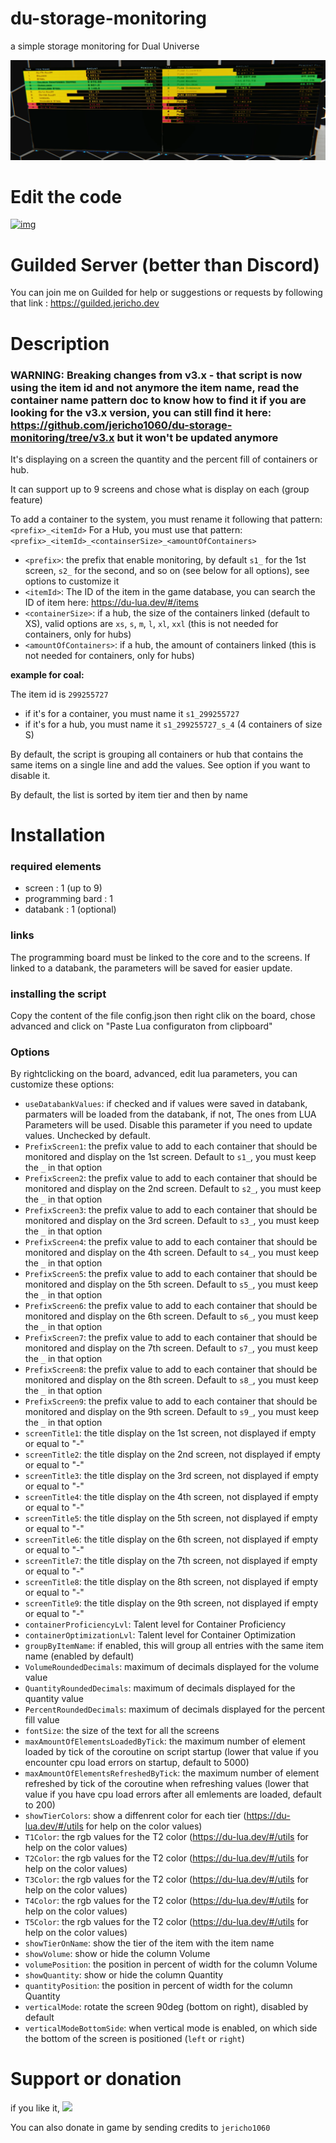 # du-storage-monitoring
a simple storage monitoring for Dual Universe

![Img001](https://github.com/Jericho1060/du-storage-monitoring/blob/main/du-storage-monitoring.png?raw=true)

# Edit the code

[![img](https://du-lua.dev/img/open_in_editor_button.png)](https://du-lua.dev/#/editor/github/Jericho1060/du-storage-monitoring)

# Guilded Server (better than Discord)

You can join me on Guilded for help or suggestions or requests by following that link : https://guilded.jericho.dev

# Description

### WARNING: Breaking changes from v3.x - that script is now using the item id and not anymore the item name, read the container name pattern doc to know how to find it if you are looking for the v3.x version, you can still find it here: https://github.com/jericho1060/du-storage-monitoring/tree/v3.x but it won't be updated anymore

It's displaying on a screen the quantity and the percent fill of containers or hub.

It can support up to 9 screens and chose what is display on each (group feature)

To add a container to the system, you must rename it following that pattern: `<prefix>_<itemId>`
For a Hub, you must use that pattern: `<prefix>_<itemId>_<containserSize>_<amountOfContainers>`

- `<prefix>`: the prefix that enable monitoring, by default `s1_` for the 1st screen, `s2_` for the second, and so on (see below for all options), see options to customize it
- `<itemId>`: The ID of the item in the game database, you can search the ID of item here: https://du-lua.dev/#/items
- `<containerSize>`: if a hub, the size of the containers linked (default to XS), valid options are `xs`, `s`, `m`, `l`, `xl`, `xxl` (this is not needed for containers, only for hubs)
- `<amountOfContainers>`: if a hub, the amount of containers linked (this is not needed for containers, only for hubs)

**example for coal:**

The item id is `299255727` 
- if it's for a container, you must name it `s1_299255727`
- if it's for a hub, you must name it `s1_299255727_s_4` (4 containers of size S)

By default, the script is grouping all containers or hub that contains the same items on a single line and add the values. See option if you want to disable it.

By default, the list is sorted by item tier and then by name

# Installation

### required elements
 
 - screen : 1 (up to 9)
 - programming bard : 1
 - databank : 1 (optional)
 
### links

The programming board must be linked to the core and to the screens.
If linked to a databank, the parameters will be saved for easier update.

### installing the script

Copy the content of the file config.json then right clik on the board, chose advanced and click on "Paste Lua configuraton from clipboard"

### Options

By rightclicking on the board, advanced, edit lua parameters, you can customize these options:

- `useDatabankValues`: if checked and if values were saved in databank, parmaters will be loaded from the databank, if not, The ones from LUA Parameters will be used. Disable this parameter if you need to update values. Unchecked by default. 
- `PrefixScreen1`: the prefix value to add to each container that should be monitored and display on the 1st screen. Default to `s1_`, you must keep the `_` in that option
- `PrefixScreen2`: the prefix value to add to each container that should be monitored and display on the 2nd screen. Default to `s2_`, you must keep the `_` in that option
- `PrefixScreen3`: the prefix value to add to each container that should be monitored and display on the 3rd screen. Default to `s3_`, you must keep the `_` in that option
- `PrefixScreen4`: the prefix value to add to each container that should be monitored and display on the 4th screen. Default to `s4_`, you must keep the `_` in that option
- `PrefixScreen5`: the prefix value to add to each container that should be monitored and display on the 5th screen. Default to `s5_`, you must keep the `_` in that option
- `PrefixScreen6`: the prefix value to add to each container that should be monitored and display on the 6th screen. Default to `s6_`, you must keep the `_` in that option
- `PrefixScreen7`: the prefix value to add to each container that should be monitored and display on the 7th screen. Default to `s7_`, you must keep the `_` in that option
- `PrefixScreen8`: the prefix value to add to each container that should be monitored and display on the 8th screen. Default to `s8_`, you must keep the `_` in that option
- `PrefixScreen9`: the prefix value to add to each container that should be monitored and display on the 9th screen. Default to `s9_`, you must keep the `_` in that option 
- `screenTitle1`: the title display on the 1st screen, not displayed if empty or equal to "-"
- `screenTitle2`: the title display on the 2nd screen, not displayed if empty or equal to "-"
- `screenTitle3`: the title display on the 3rd screen, not displayed if empty or equal to "-"
- `screenTitle4`: the title display on the 4th screen, not displayed if empty or equal to "-"
- `screenTitle5`: the title display on the 5th screen, not displayed if empty or equal to "-"
- `screenTitle6`: the title display on the 6th screen, not displayed if empty or equal to "-"
- `screenTitle7`: the title display on the 7th screen, not displayed if empty or equal to "-"
- `screenTitle8`: the title display on the 8th screen, not displayed if empty or equal to "-"
- `screenTitle9`: the title display on the 9th screen, not displayed if empty or equal to "-"
- `containerProficiencyLvl`: Talent level for Container Proficiency
- `containerOptimizationLvl`: Talent level for Container Optimization
- `groupByItemName`: if enabled, this will group all entries with the same item name (enabled by default)
- `VolumeRoundedDecimals`: maximum of decimals displayed for the volume value
- `QuantityRoundedDecimals`: maximum of decimals displayed for the quantity value
- `PercentRoundedDecimals`: maximum of decimals displayed for the percent fill value
- `fontSize`: the size of the text for all the screens
- `maxAmountOfElementsLoadedByTick`: the maximum number of element loaded by tick of the coroutine on script startup (lower that value if you encounter cpu load errors on startup, default to 5000)
- `maxAmountOfElementsRefreshedByTick`: the maximum number of element refreshed by tick of the coroutine when refreshing values (lower that value if you have cpu load errors after all emlements are loaded, default to 200)
- `showTierColors`: show a diffenrent color for each tier (https://du-lua.dev/#/utils for help on the color values)
- `T1Color`: the rgb values for the T2 color (https://du-lua.dev/#/utils for help on the color values)
- `T2Color`: the rgb values for the T2 color (https://du-lua.dev/#/utils for help on the color values)
- `T3Color`: the rgb values for the T2 color (https://du-lua.dev/#/utils for help on the color values)
- `T4Color`: the rgb values for the T2 color (https://du-lua.dev/#/utils for help on the color values)
- `T5Color`: the rgb values for the T2 color (https://du-lua.dev/#/utils for help on the color values)
- `showTierOnName`: show the tier of the item with the item name
- `showVolume`: show or hide the column Volume
- `volumePosition`: the position in percent of width for the column Volume
- `showQuantity`: show or hide the column Quantity
- `quantityPosition`: the position in percent of width for the column Quantity
- `verticalMode`: rotate the screen 90deg (bottom on right), disabled by default 
- `verticalModeBottomSide`: when vertical mode is enabled, on which side the bottom of the screen is positioned (`left` or `right`)

# Support or donation

if you like it, [<img src="https://github.com/Jericho1060/DU-Industry-HUD/blob/main/ressources/images/ko-fi.png?raw=true" width="150">](https://ko-fi.com/jericho1060)

You can also donate in game by sending credits to `jericho1060`
